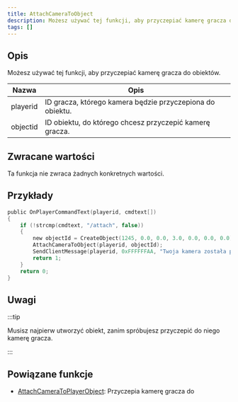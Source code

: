 ```yaml
---
title: AttachCameraToObject
description: Możesz używać tej funkcji, aby przyczepiać kamerę gracza do obiektów.
tags: []
---
```


<VersionWarn version='SA-MP 0.3e' />

## Opis

Możesz używać tej funkcji, aby przyczepiać kamerę gracza do obiektów.

| Nazwa    | Opis                                                      |
| -------- | --------------------------------------------------------- |
| playerid | ID gracza, którego kamera będzie przyczepiona do obiektu. |
| objectid | ID obiektu, do którego chcesz przyczepić kamerę gracza.   |

## Zwracane wartości

Ta funkcja nie zwraca żadnych konkretnych wartości.

## Przykłady

```c
public OnPlayerCommandText(playerid, cmdtext[])
{
    if (!strcmp(cmdtext, "/attach", false))
    {
        new objectId = CreateObject(1245, 0.0, 0.0, 3.0, 0.0, 0.0, 0.0);
        AttachCameraToObject(playerid, objectId);
        SendClientMessage(playerid, 0xFFFFFFAA, "Twoja kamera została przyczepiona do obiektu.");
        return 1;
    }
    return 0;
}
```

## Uwagi

:::tip

Musisz najpierw utworzyć obiekt, zanim spróbujesz przyczepić do niego kamerę gracza.

:::

## Powiązane funkcje

- [AttachCameraToPlayerObject](AttachCameraToPlayerObject): Przyczepia kamerę gracza do

